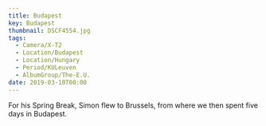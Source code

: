```yaml
---
title: Budapest
key: Budapest
thumbnail: DSCF4554.jpg
tags:
  - Camera/X-T2
  - Location/Budapest
  - Location/Hungary
  - Period/KULeuven
  - AlbumGroup/The-E.U.
date: 2019-03-10T00:00
---
```

For his Spring Break, Simon flew to Brussels, from where we then spent five days in Budapest.
